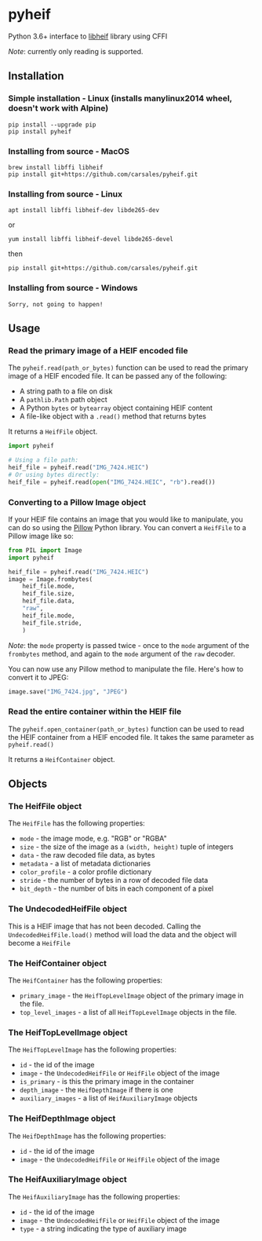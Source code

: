 # pyheif
Python 3.6+ interface to [libheif](https://github.com/strukturag/libheif) library using CFFI

*Note*: currently only reading is supported.

## Installation

### Simple installation - Linux (installs manylinux2014 wheel, doesn't work with Alpine)
```
pip install --upgrade pip
pip install pyheif
```

### Installing from source - MacOS
```
brew install libffi libheif
pip install git+https://github.com/carsales/pyheif.git
```

### Installing from source - Linux
```
apt install libffi libheif-dev libde265-dev
```
or
```
yum install libffi libheif-devel libde265-devel
```
then
```
pip install git+https://github.com/carsales/pyheif.git
```

### Installing from source - Windows
```
Sorry, not going to happen!
```

## Usage

### Read the primary image of a HEIF encoded file

The `pyheif.read(path_or_bytes)` function can be used to read the primary image of a HEIF encoded file. It can be passed any of the following:

* A string path to a file on disk
* A `pathlib.Path` path object
* A Python `bytes` or `bytearray` object containing HEIF content
* A file-like object with a `.read()` method that returns bytes

It returns a `HeifFile` object.

```python
import pyheif

# Using a file path:
heif_file = pyheif.read("IMG_7424.HEIC")
# Or using bytes directly:
heif_file = pyheif.read(open("IMG_7424.HEIC", "rb").read())
```

### Converting to a Pillow Image object

If your HEIF file contains an image that you would like to manipulate, you can do so using the [Pillow](https://pillow.readthedocs.io/) Python library. You can convert a `HeifFile` to a Pillow image like so:

```python
from PIL import Image
import pyheif

heif_file = pyheif.read("IMG_7424.HEIC")
image = Image.frombytes(
    heif_file.mode, 
    heif_file.size, 
    heif_file.data,
    "raw",
    heif_file.mode,
    heif_file.stride,
    )
```

*Note*: the `mode` property is passed twice - once to the `mode` argument of the `frombytes` method, and again to the `mode` argument of the `raw` decoder.

You can now use any Pillow method to manipulate the file. Here's how to convert it to JPEG:

```python
image.save("IMG_7424.jpg", "JPEG")
```

### Read the entire container within the HEIF file

The `pyheif.open_container(path_or_bytes)` function can be used to read the HEIF container from a HEIF encoded file. It takes the same parameter as `pyheif.read()`

It returns a `HeifContainer` object.

## Objects

### The HeifFile object

The `HeifFile` has the following properties:

* `mode` - the image mode, e.g. "RGB" or "RGBA"
* `size` - the size of the image as a `(width, height)` tuple of integers
* `data` - the raw decoded file data, as bytes
* `metadata` - a list of metadata dictionaries
* `color_profile` - a color profile dictionary
* `stride` - the number of bytes in a row of decoded file data
* `bit_depth` - the number of bits in each component of a pixel

### The UndecodedHeifFile object

This is a HEIF image that has not been decoded. Calling the `UndecodedHeifFile.load()` method will load the data and the object will become a `HeifFile`

### The HeifContainer object

The `HeifContainer` has the following properties:

* `primary_image` - the `HeifTopLevelImage` object of the primary image in the file.
* `top_level_images` - a list of all `HeifTopLevelImage` objects in the file.

### The HeifTopLevelImage object

The `HeifTopLevelImage` has the following properties:

* `id` - the id of the image
* `image` - the `UndecodedHeifFile` or `HeifFile` object of the image
* `is_primary` - is this the primary image in the container
* `depth_image` - the `HeifDepthImage` if there is one
* `auxiliary_images` - a list of `HeifAuxiliaryImage` objects

### The HeifDepthImage object

The `HeifDepthImage` has the following properties:

* `id` - the id of the image
* `image` - the `UndecodedHeifFile` or `HeifFile` object of the image

### The HeifAuxiliaryImage object

The `HeifAuxiliaryImage` has the following properties:

* `id` - the id of the image
* `image` - the `UndecodedHeifFile` or `HeifFile` object of the image
* `type` - a string indicating the type of auxiliary image



